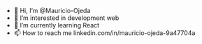 - 👋 Hi, I’m @Mauricio-Ojeda
- 👀 I’m interested in development web
- 🌱 I’m currently learning React
- 📫 How to reach me linkedin.com/in/mauricio-ojeda-9a47704a

<!---
Mauricio-Ojeda/Mauricio-Ojeda is a ✨ special ✨ repository because its `README.md` (this file) appears on your GitHub profile.
You can click the Preview link to take a look at your changes.
--->
